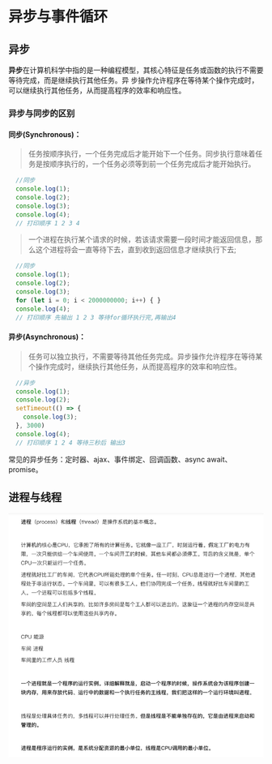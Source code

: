# 异步与事件循环

## 异步

**异步**在计算机科学中指的是一种编程模型，其核心特征是任务或函数的执行不需要等待完成，而是继续执行其他任务。异
步操作允许程序在等待某个操作完成时，可以继续执行其他任务，从而提高程序的效率和响应性。

### 异步与同步的区别

#### 同步(Synchronous)：

> 任务按顺序执行，一个任务完成后才能开始下一个任务。同步执行意味着任务是按顺序执行的，一个任务必须等到前一个任务完成后才能开始执行。

```js
  //同步
  console.log(1);
  console.log(2);
  console.log(3);
  console.log(4);
  // 打印顺序 1 2 3 4
```

> 一个进程在执行某个请求的时候，若该请求需要一段时间才能返回信息，那么这个进程将会一直等待下去，直到收到返回信息才继续执行下去;

```js
  //同步
  console.log(1);
  console.log(2);
  console.log(3);
  for (let i = 0; i < 2000000000; i++) { }
  console.log(4);
  // 打印顺序 先输出 1 2 3 等待for循环执行完,再输出4
```

#### 异步(Asynchronous)：

> 任务可以独立执行，不需要等待其他任务完成。异步操作允许程序在等待某个操作完成时，继续执行其他任务，从而提高程序的效率和响应性。

```js
  //异步
  console.log(1);
  console.log(2);
  setTimeout(() => {
    console.log(3);
  }, 3000)
  console.log(4);
  // 打印顺序 1 2 4 等待三秒后 输出3
```

常见的异步任务：定时器、ajax、事件绑定、回调函数、async await、promise。

## 进程与线程

<img src='./images/12/01.png'>



































